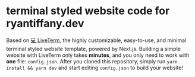 # terminal styled website code for ryantiffany.dev

Based on [💻 LiveTerm](https://liveterm.vercel.app), the highly customizable, easy-to-use, and minimal terminal styled website template, powered by Next.js. Building a simple website with LiveTerm only takes **minutes**, and you only need to work with **one** file: `config.json`. After you cloned this repository, simply run `yarn install && yarn dev` and start editing `config.json` to build your website!

